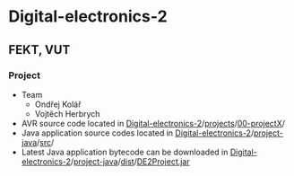 # Digital-electronics-2

## FEKT, VUT

### Project
  - Team
    - Ondřej Kolář
    - Vojtěch Herbrych
  - AVR source code located in [Digital-electronics-2](.)/[projects](projects)/[00-projectX](projects/00-projectX)/
  - Java application source codes located in [Digital-electronics-2](.)/[project-java](project-java)/[src](project-java/src)/
  - Latest Java application bytecode can be downloaded in [Digital-electronics-2](.)/[project-java](project-java)/[dist](project-java/dist)/[DE2Project.jar](project-java/dist/DE2Project.jar)


